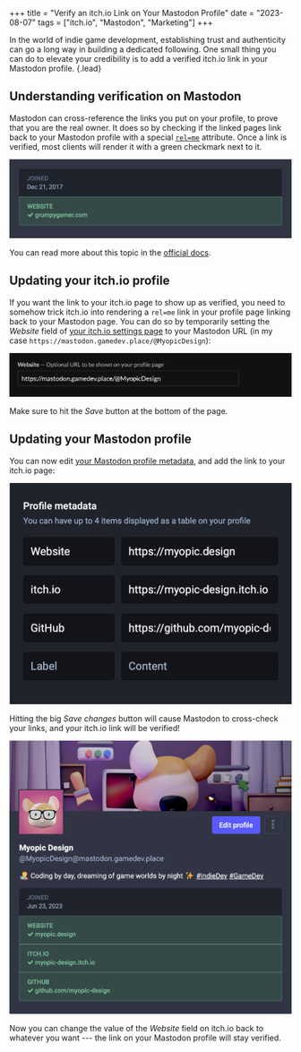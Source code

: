 +++
title = "Verify an itch.io Link on Your Mastodon Profile"
date = "2023-08-07"
tags = ["itch.io", "Mastodon", "Marketing"]
+++

In the world of indie game development, establishing trust and authenticity can go a long way in building a dedicated following. One small thing you can do to elevate your credibility is to add a verified itch.io link in your Mastodon profile.
{.lead}

<!--more-->

## Understanding verification on Mastodon

Mastodon can cross-reference the links you put on your profile, to prove that you are the real owner. It does so by checking if the linked pages link back to your Mastodon profile with a special [`rel=me`](https://developer.mozilla.org/en-US/docs/Web/HTML/Attributes/rel/me) attribute. Once a link is verified, most clients will render it with a green checkmark next to it.

![Mastodon profile showing a verified link with a green checkmark](mastodon-verified-link@2x.png)

You can read more about this topic in the [official docs](https://docs.joinmastodon.org/user/profile/#verification).

## Updating your itch.io profile

If you want the link to your itch.io page to show up as verified, you need to somehow trick itch.io into rendering a `rel=me` link in your profile page linking back to your Mastodon page. You can do so by temporarily setting the *Website* field of [your itch.io settings page](https://itch.io/user/settings) to your Mastodon URL (in my case `https://mastodon.gamedev.place/@MyopicDesign`):

![Editing our itch.io profile to add a link to our Mastodon page](itchio-profile@2x.png)

Make sure to hit the *Save* button at the bottom of the page.

## Updating your Mastodon profile

You can now edit [your Mastodon profile metadata](https://mastodon.gamedev.place/settings/profile), and add the link to your itch.io page:

![Editing our Mastodon profile to add a link to our itch.io page](mastodon-profile-edit@2x.png)

Hitting the big *Save changes* button will cause Mastodon to cross-check your links, and your itch.io link will be verified!

![My Mastodon profile showing a verified itch.io link with a green checkmark](mastodon-profile@2x.png)

Now you can change the value of the *Website* field on itch.io back to whatever you want --- the link on your Mastodon profile will stay verified.
